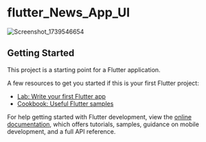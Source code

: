 # flutter_News_App_UI

![Screenshot_1739546654](<img src="https://github.com/user-attachments/assets/5d635e38-5b4e-4425-beaf-2678149b0b9f" width="100" height="100">)

## Getting Started

This project is a starting point for a Flutter application.

A few resources to get you started if this is your first Flutter project:

- [Lab: Write your first Flutter app](https://docs.flutter.dev/get-started/codelab)
- [Cookbook: Useful Flutter samples](https://docs.flutter.dev/cookbook)

For help getting started with Flutter development, view the
[online documentation](https://docs.flutter.dev/), which offers tutorials,
samples, guidance on mobile development, and a full API reference.
